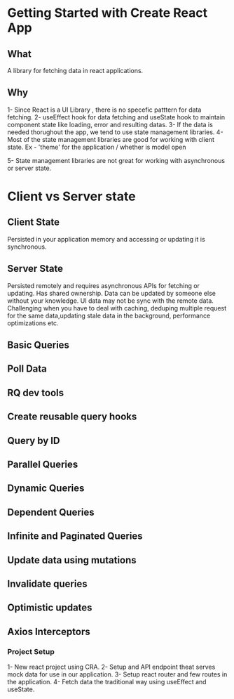 # Getting Started with Create React App


## What
A library for fetching data in react applications.

## Why 

1- Since React is a UI Library , there is no specefic patttern for data fetching.
2- useEffect hook for data fetching and useState hook to maintain component state like loading, error and resulting datas.
3- If the data is needed thorughout the app, we tend to use state management libraries.
4- Most of the state management libraries are good for working with client state.
 Ex - 'theme' for the application / whether is model open 

5- State management libraries are not great for working with asynchronous or server state.

# Client vs Server state
## Client State 
Persisted in your application memory and accessing or updating it is synchronous.
 
## Server State
Persisted remotely and requires asynchronous APIs for fetching or updating.
Has shared ownership.
Data can be updated by someone else without your knowledge.
UI data may not be sync with the remote data.
Challenging when you have to deal with caching, deduping multiple request for the same data,updating stale data in the background, performance optimizations etc.



## Basic Queries 
## Poll Data
## RQ dev tools 
## Create reusable query hooks 
## Query by ID
## Parallel Queries 
## Dynamic Queries
## Dependent Queries
## Infinite and Paginated Queries
## Update data using mutations
## Invalidate queries
## Optimistic updates
## Axios Interceptors




### Project Setup

1- New react project using CRA.
2- Setup and API endpoint theat serves mock data for use in our application.
3- Setup react router and few routes in the application.
4- Fetch data the traditional way using useEffect and useState.